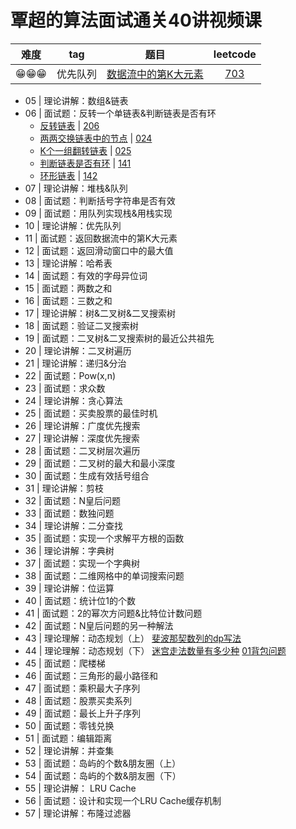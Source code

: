 # 覃超的算法面试通关40讲视频课

| 难度 | tag | 题目 | leetcode |
| :--: | :--: | :--: | :--: |
| 😁😁😁| 优先队列 | [数据流中的第K大元素](./t703.js) | [703](https://leetcode-cn.com/problems/kth-largest-element-in-a-stream/) |

+ 05 | 理论讲解：数组&链表
+ 06 | 面试题：反转一个单链表&判断链表是否有环
  - [反转链表](../leetCode/206_reverse-linked-list.js) | [206](https://leetcode-cn.com/problems/reverse-linked-list/)
  - [两两交换链表中的节点](../leetCode/024_swap-nodes-in-pairs.js) | [024](https://leetcode-cn.com/problems/swap-nodes-in-pairs/)
  - [K个一组翻转链表](../leetCode/025_reverse-nodes-in-k-group.js) | [025](https://leetcode-cn.com/problems/reverse-nodes-in-k-group/)
  - [判断链表是否有环](../leetCode/141_linked-list-cycle.js) | [141](https://leetcode-cn.com/problems/linked-list-cycle/)
  - [环形链表](../leetCode/142_linked-list-cycle-ii.js) | [142](https://leetcode-cn.com/problems/linked-list-cycle-ii/)
+ 07 | 理论讲解：堆栈&队列
+ 08 | 面试题：判断括号字符串是否有效
+ 09 | 面试题：用队列实现栈&用栈实现
+ 10 | 理论讲解：优先队列
+ 11 | 面试题：返回数据流中的第K大元素
+ 12 | 面试题：返回滑动窗口中的最大值
+ 13 | 理论讲解：哈希表
+ 14 | 面试题：有效的字母异位词
+ 15 | 面试题：两数之和
+ 16 | 面试题：三数之和
+ 17 | 理论讲解：树&二叉树&二叉搜索树
+ 18 | 面试题：验证二叉搜索树
+ 19 | 面试题：二叉树&二叉搜索树的最近公共祖先
+ 20 | 理论讲解：二叉树遍历
+ 21 | 理论讲解：递归&分治
+ 22 | 面试题：Pow(x,n)
+ 23 | 面试题：求众数
+ 24 | 理论讲解：贪心算法
+ 25 | 面试题：买卖股票的最佳时机
+ 26 | 理论讲解：广度优先搜索
+ 27 | 理论讲解：深度优先搜索
+ 28 | 面试题：二叉树层次遍历
+ 29 | 面试题：二叉树的最大和最小深度
+ 30 | 面试题：生成有效括号组合
+ 31 | 理论讲解：剪枝
+ 32 | 面试题：N皇后问题
+ 33 | 面试题：数独问题
+ 34 | 理论讲解：二分查找
+ 35 | 面试题：实现一个求解平方根的函数
+ 36 | 理论讲解：字典树
+ 37 | 面试题：实现一个字典树
+ 38 | 面试题：二维网格中的单词搜索问题
+ 39 | 理论讲解：位运算
+ 40 | 面试题：统计位1的个数
+ 41 | 面试题：2的幂次方问题&比特位计数问题
+ 42 | 面试题：N皇后问题的另一种解法
+ 43 | 理论理解：动态规划（上） [斐波那契数列的dp写法](./dp/43_fib.js)
+ 44 | 理论理解：动态规划（下） [迷宫走法数量有多少种](./dp/44_migong.js) [01背包问题](./dp/knapsack.js)
+ 45 | 面试题：爬楼梯
+ 46 | 面试题：三角形的最小路径和
+ 47 | 面试题：乘积最大子序列
+ 48 | 面试题：股票买卖系列
+ 49 | 面试题：最长上升子序列
+ 50 | 面试题：零钱兑换
+ 51 | 面试题：编辑距离
+ 52 | 理论讲解：并查集
+ 53 | 面试题：岛屿的个数&朋友圈（上）
+ 54 | 面试题：岛屿的个数&朋友圈（下）
+ 55 | 理论讲解： LRU Cache
+ 56 | 面试题：设计和实现一个LRU Cache缓存机制
+ 57 | 理论讲解：布隆过滤器
